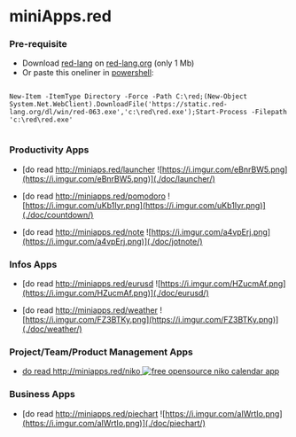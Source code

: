 
# miniApps.red


### Pre-requisite


- Download [red-lang](https://www.red-lang.org/p/download.html) on [red-lang.org](https://www.red-lang.org) (only 1 Mb)
- Or paste this oneliner in [powershell](http://www.powertheshell.com/topic/learnpowershell/firststeps/console/):



```

New-Item -ItemType Directory -Force -Path C:\red;(New-Object System.Net.WebClient).DownloadFile('https://static.red-lang.org/dl/win/red-063.exe','c:\red\red.exe');Start-Process -Filepath 'c:\red\red.exe'            
        
```



### Productivity Apps

- [do read http://miniaps.red/launcher ![https://i.imgur.com/eBnrBW5.png](https://i.imgur.com/eBnrBW5.png)](./doc/launcher/)
                        
- [do read http://miniapps.red/pomodoro ![https://i.imgur.com/uKb1Iyr.png](https://i.imgur.com/uKb1Iyr.png)](./doc/countdown/)
                        
- [do read http://miniapps.red/note ![https://i.imgur.com/a4vpErj.png](https://i.imgur.com/a4vpErj.png)](./doc/jotnote/)
                        

### Infos Apps

- [do read http://miniapps.red/eurusd ![https://i.imgur.com/HZucmAf.png](https://i.imgur.com/HZucmAf.png)](./doc/eurusd/)
                        
- [do read http://miniapps.red/weather ![https://i.imgur.com/FZ3BTKy.png](https://i.imgur.com/FZ3BTKy.png)](./doc/weather/)
                        

### Project/Team/Product Management Apps

- [do read http://miniapps.red/niko ![free opensource niko calendar app](https://i.imgur.com/xHytZuR.png)](./doc/niko/)
                        

### Business Apps

- [do read http://miniapps.red/piechart ![https://i.imgur.com/aIWrtIo.png](https://i.imgur.com/aIWrtIo.png)](./doc/piechart/)
                        
